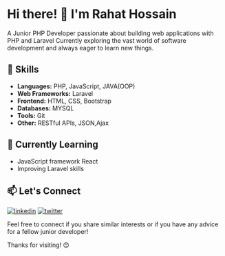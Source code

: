 <div class="main">
  <div class="intro">
    <h1>Hi there! 👋 I'm Rahat Hossain </h1>
    <p>A Junior PHP Developer passionate about building web applications with PHP and Laravel Currently exploring the vast world of 
    software development and always eager to learn new things.</p>
  </div>
  <div class="skill">
    <h2>🔧 Skills</h2>
    <ul>
      <li><strong>Languages:</strong> PHP, JavaScript, JAVA(OOP)</li>
      <li><strong>Web Frameworks:</strong> Laravel</li>
      <li><strong>Frontend:</strong> HTML, CSS, Bootstrap</li>
      <li><strong>Databases:</strong> MYSQL</li>
      <li><strong>Tools:</strong> Git</li>
      <li><strong>Other:</strong> RESTful APIs, JSON,Ajax</li>
    </ul>
  </div>
  <div class="learning">
    <h2>🌱 Currently Learning</h2>
    <ul>
      <li>JavaScript framework React</li>
      <li>Improving Laravel skills</li>
  </div>
  <div>
    <h2>📫 Let's Connect</h2>
      <p dir="auto"><a href="https://www.linkedin.com/in/rahathossaino/" rel="nofollow"><img                      src="https://camo.githubusercontent.com/2b91ca452712585ded21c915eefcf36ea6d69716da98590a76308ab959b61807/68747470733a2f2f696d672e736869656c64732e696f2f62616467652f6c696e6b6564696e2d3041363643323f7374796c653d666f722d7468652d6261646765266c6f676f3d6c696e6b6564696e266c6f676f436f6c6f723d7768697465" alt="linkedin" data-canonical-src="https://img.shields.io/badge/linkedin-0A66C2?style=for-the-badge&amp;logo=linkedin&amp;logoColor=white" style="max-width: 100%;"></a>
<a href="https://twitter.com/rahathossaino" rel="nofollow"><img src="https://camo.githubusercontent.com/512d0d5b4ce59118463471af08f474c77a9414dbb926dbad6073ac56378a12e3/68747470733a2f2f696d672e736869656c64732e696f2f62616467652f747769747465722d3144413146323f7374796c653d666f722d7468652d6261646765266c6f676f3d74776974746572266c6f676f436f6c6f723d7768697465" alt="twitter" data-canonical-src="https://img.shields.io/badge/twitter-1DA1F2?style=for-the-badge&amp;logo=twitter&amp;logoColor=white" style="max-width: 100%;"></a></p>
    <p>Feel free to connect if you share similar interests or if you have any advice for a fellow junior developer!</p>
    <p>Thanks for visiting! 😊</p>
  </div>
</div>
